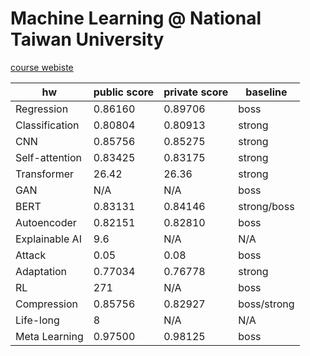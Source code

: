 # Machine Learning @ National Taiwan University

[course webiste](https://speech.ee.ntu.edu.tw/~hylee/ml/2022-spring.php)

| hw | public score | private score | baseline |
| --- | --- | --- | --- |
| Regression | 0.86160 | 0.89706 | boss |
| Classification | 0.80804 | 0.80913| strong |
| CNN | 0.85756 | 0.85275 | strong |
| Self-attention | 0.83425 |0.83175 | strong |
| Transformer | 26.42 | 26.36  | strong |
| GAN | N/A | N/A | boss |
| BERT | 0.83131 | 0.84146 | strong/boss |
| Autoencoder | 0.82151 | 0.82810 | boss |
| Explainable AI | 9.6 | N/A | N/A |
| Attack | 0.05 | 0.08 | boss |
| Adaptation | 0.77034 | 0.76778 | strong |
| RL | 271 | N/A | boss |
| Compression | 0.85756 | 0.82927 | boss/strong |
| Life-long | 8 | N/A | N/A |
| Meta Learning | 0.97500 | 0.98125 | boss |
